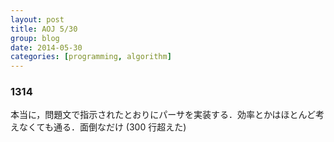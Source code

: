```yaml
---
layout: post
title: AOJ 5/30
group: blog
date: 2014-05-30
categories: [programming, algorithm]
---
```


### 1314
本当に，問題文で指示されたとおりにパーサを実装する．効率とかはほとんど考えなくても通る．面倒なだけ (300 行超えた)
